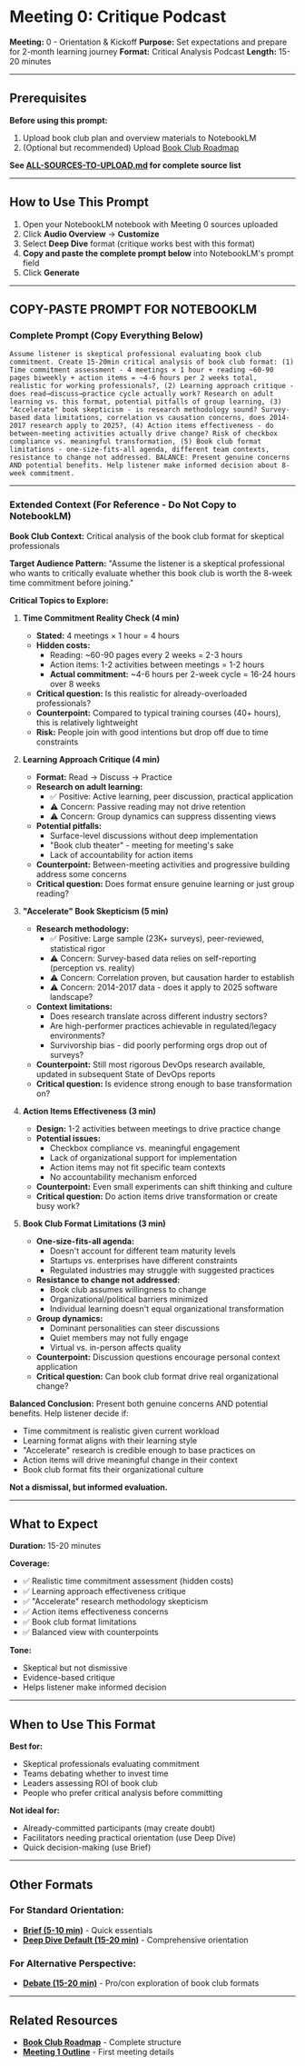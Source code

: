 # Meeting 0: Critique Podcast

**Meeting:** 0 - Orientation & Kickoff
**Purpose:** Set expectations and prepare for 2-month learning journey
**Format:** Critical Analysis Podcast
**Length:** 15-20 minutes

---

## Prerequisites

**Before using this prompt:**
1. Upload book club plan and overview materials to NotebookLM
2. (Optional but recommended) Upload [Book Club Roadmap](../../../book-club-roadmap.md)

**See [ALL-SOURCES-TO-UPLOAD.md](ALL-SOURCES-TO-UPLOAD.md) for complete source list**

---

## How to Use This Prompt

1. Open your NotebookLM notebook with Meeting 0 sources uploaded
2. Click **Audio Overview** → **Customize**
3. Select **Deep Dive** format (critique works best with this format)
4. **Copy and paste the complete prompt below** into NotebookLM's prompt field
5. Click **Generate**

---

## COPY-PASTE PROMPT FOR NOTEBOOKLM

### Complete Prompt (Copy Everything Below)

```
Assume listener is skeptical professional evaluating book club commitment. Create 15-20min critical analysis of book club format: (1) Time commitment assessment - 4 meetings × 1 hour + reading ~60-90 pages biweekly + action items = ~4-6 hours per 2 weeks total, realistic for working professionals?, (2) Learning approach critique - does read→discuss→practice cycle actually work? Research on adult learning vs. this format, potential pitfalls of group learning, (3) "Accelerate" book skepticism - is research methodology sound? Survey-based data limitations, correlation vs causation concerns, does 2014-2017 research apply to 2025?, (4) Action items effectiveness - do between-meeting activities actually drive change? Risk of checkbox compliance vs. meaningful transformation, (5) Book club format limitations - one-size-fits-all agenda, different team contexts, resistance to change not addressed. BALANCE: Present genuine concerns AND potential benefits. Help listener make informed decision about 8-week commitment.
```

---

### Extended Context (For Reference - Do Not Copy to NotebookLM)

**Book Club Context:**
Critical analysis of the book club format for skeptical professionals

**Target Audience Pattern:**
"Assume the listener is a skeptical professional who wants to critically evaluate whether this book club is worth the 8-week time commitment before joining."

**Critical Topics to Explore:**

1. **Time Commitment Reality Check (4 min)**
   - **Stated:** 4 meetings × 1 hour = 4 hours
   - **Hidden costs:**
     - Reading: ~60-90 pages every 2 weeks = 2-3 hours
     - Action items: 1-2 activities between meetings = 1-2 hours
     - **Actual commitment:** ~4-6 hours per 2-week cycle = 16-24 hours over 8 weeks
   - **Critical question:** Is this realistic for already-overloaded professionals?
   - **Counterpoint:** Compared to typical training courses (40+ hours), this is relatively lightweight
   - **Risk:** People join with good intentions but drop off due to time constraints

2. **Learning Approach Critique (4 min)**
   - **Format:** Read → Discuss → Practice
   - **Research on adult learning:**
     - ✅ Positive: Active learning, peer discussion, practical application
     - ⚠️ Concern: Passive reading may not drive retention
     - ⚠️ Concern: Group dynamics can suppress dissenting views
   - **Potential pitfalls:**
     - Surface-level discussions without deep implementation
     - "Book club theater" - meeting for meeting's sake
     - Lack of accountability for action items
   - **Counterpoint:** Between-meeting activities and progressive building address some concerns
   - **Critical question:** Does format ensure genuine learning or just group reading?

3. **"Accelerate" Book Skepticism (5 min)**
   - **Research methodology:**
     - ✅ Positive: Large sample (23K+ surveys), peer-reviewed, statistical rigor
     - ⚠️ Concern: Survey-based data relies on self-reporting (perception vs. reality)
     - ⚠️ Concern: Correlation proven, but causation harder to establish
     - ⚠️ Concern: 2014-2017 data - does it apply to 2025 software landscape?
   - **Context limitations:**
     - Does research translate across different industry sectors?
     - Are high-performer practices achievable in regulated/legacy environments?
     - Survivorship bias - did poorly performing orgs drop out of surveys?
   - **Counterpoint:** Still most rigorous DevOps research available, updated in subsequent State of DevOps reports
   - **Critical question:** Is evidence strong enough to base transformation on?

4. **Action Items Effectiveness (3 min)**
   - **Design:** 1-2 activities between meetings to drive practice change
   - **Potential issues:**
     - Checkbox compliance vs. meaningful engagement
     - Lack of organizational support for implementation
     - Action items may not fit specific team contexts
     - No accountability mechanism enforced
   - **Counterpoint:** Even small experiments can shift thinking and culture
   - **Critical question:** Do action items drive transformation or create busy work?

5. **Book Club Format Limitations (3 min)**
   - **One-size-fits-all agenda:**
     - Doesn't account for different team maturity levels
     - Startups vs. enterprises have different constraints
     - Regulated industries may struggle with suggested practices
   - **Resistance to change not addressed:**
     - Book club assumes willingness to change
     - Organizational/political barriers minimized
     - Individual learning doesn't equal organizational transformation
   - **Group dynamics:**
     - Dominant personalities can steer discussions
     - Quiet members may not fully engage
     - Virtual vs. in-person affects quality
   - **Counterpoint:** Discussion questions encourage personal context application
   - **Critical question:** Can book club format drive real organizational change?

**Balanced Conclusion:**
Present both genuine concerns AND potential benefits. Help listener decide if:
- Time commitment is realistic given current workload
- Learning format aligns with their learning style
- "Accelerate" research is credible enough to base practices on
- Action items will drive meaningful change in their context
- Book club format fits their organizational culture

**Not a dismissal, but informed evaluation.**

---

## What to Expect

**Duration:** 15-20 minutes

**Coverage:**
- ✅ Realistic time commitment assessment (hidden costs)
- ✅ Learning approach effectiveness critique
- ✅ "Accelerate" research methodology skepticism
- ✅ Action items effectiveness concerns
- ✅ Book club format limitations
- ✅ Balanced view with counterpoints

**Tone:**
- Skeptical but not dismissive
- Evidence-based critique
- Helps listener make informed decision

---

## When to Use This Format

**Best for:**
- Skeptical professionals evaluating commitment
- Teams debating whether to invest time
- Leaders assessing ROI of book club
- People who prefer critical analysis before committing

**Not ideal for:**
- Already-committed participants (may create doubt)
- Facilitators needing practical orientation (use Deep Dive)
- Quick decision-making (use Brief)

---

## Other Formats

### For Standard Orientation:
- **[Brief (5-10 min)](podcast-brief.md)** - Quick essentials
- **[Deep Dive Default (15-20 min)](podcast-deep-dive-default.md)** - Comprehensive orientation

### For Alternative Perspective:
- **[Debate (15-20 min)](podcast-debate.md)** - Pro/con exploration of book club formats

---

## Related Resources

- **[Book Club Roadmap](../../../book-club-roadmap.md)** - Complete structure
- **[Meeting 1 Outline](../../meeting-1/outline.md)** - First meeting details
